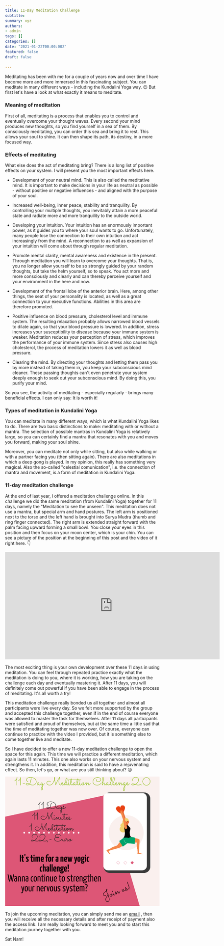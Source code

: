 ```yaml
---
title: 11-Day Meditation Challenge
subtitle:  
summary: xyz 
authors:
- admin
tags: []
categories: []
date: "2021-01-22T00:00:00Z"
featured: false
draft: false

---
```


Meditating has been with me for a couple of years now and over time I have become more and more immersed in this fascinating subject. You can meditate in many different ways - including the Kundalini Yoga way. 😉 
But first let's have a look at what exactly it means to meditate.

### Meaning of meditation

First of all, meditating is a process that enables you to control and eventually overcome your thought waves. Every second your mind produces new thoughts, so you find yourself in a sea of them. By consciously meditating, you can order this sea and bring it to rest. This allows your soul to shine. It can then shape its path, its destiny, in a more focused way. 

### Effects of meditating

What else does the act of meditating bring? There is a long list of positive effects on your system. I will present you the most important effects here.

- Development of your neutral mind. This is also called the meditative mind. It is important to make decisions in your life as neutral as possible - without positive or negative influences - and aligned with the purpose of your soul.

- Increased well-being, inner peace, stability and tranquility. By controlling your multiple thoughts, you inevitably attain a more peaceful state and radiate more and more tranquility to the outside world.

- Developing your intuition. Your intuition has an enormously important power, as it guides you to where your soul wants to go. Unfortunately, many people lose the connection to their own intuition and act increasingly from the mind. A reconnection to as well as expansion of your intuition will come about through regular meditation.

- Promote mental clarity, mental awareness and existence in the present. Through meditation you will learn to overcome your thoughts. That is, you no longer allow yourself to be so strongly guided by your random thoughts, but take the helm yourself, so to speak. You act more and more consciously and clearly and can thereby perceive yourself and your environment in the here and now. 

- Development of the frontal lobe of the anterior brain. Here, among other things, the seat of your personality is located, as well as a great connection to your executive functions. Abilities in this area are therefore promoted.

- Positive influence on blood pressure, cholesterol level and immune system. 
The resulting relaxation probably allows narrowed blood vessels to dilate again, so that your blood pressure is lowered. In addition, stress increases your susceptibility to disease because your immune system is weaker. Meditation reduces your perception of stress, which improves the performance of your immune system. Since stress also causes high cholesterol, the process of meditation lowers it as well as blood pressure.

- Clearing the mind. By directing your thoughts and letting them pass you by more instead of taking them in, you keep your subconscious mind cleaner. These passing thoughts can't even penetrate your system deeply enough to seek out your subconscious mind. By doing this, you purify your mind. 

So you see, the activity of meditating - especially regularly - brings many beneficial effects. I can only say: It is worth it! 

### Types of meditation in Kundalini Yoga

You can meditate in many different ways, which is what Kundalini Yoga likes to do. There are two basic distinctions to make: meditating with or without a mantra. The selection of possible mantras in Kundalini Yoga is relatively large, so you can certainly find a mantra that resonates with you and moves you forward, making your soul shine. 

Moreover, you can meditate not only while sitting, but also while walking or with a partner facing you (then sitting again). There are also meditations in which a deep gong is played. In my opinion, this really has something very magical. Also the so-called "celestial comunication", i.e. the connection of mantra and movement, is a form of meditation in Kundalini Yoga. 

### 11-day meditation challenge

At the end of last year, I offered a meditation challenge online. In this challenge we did the same meditation (from Kundalini Yoga) together for 11 days, namely the "Meditation to see the unseen". This meditation does not use a mantra, but special arm and hand postures. The left arm is positioned next to the torso and the left hand is brought into Surya Mudra (thumb and ring finger connected). The right arm is extended straight forward with the palm facing upward forming a small bowl. You close your eyes in this position and then focus on your moon center, which is your chin. 
You can see a picture of the position at the beginning of this post and the video of it right here. 👇

<iframe width="700" height="350" src="https://www.youtube.com/embed/wM7-2UzCAjw" frameborder="0" allow="accelerometer; autoplay; clipboard-write; encrypted-media; gyroscope; picture-in-picture" allowfullscreen></iframe>

The most exciting thing is your own development over these 11 days in using meditation. You can feel through repeated practice exactly what the meditation is doing to you, where it is working, how you are taking on the challenge each day and eventually mastering it. After 11 days, you will definitely come out powerful if you have been able to engage in the process of meditating. It's all worth a try!

This meditation challenge really bonded us all together and almost all participants were live every day. So we felt more supported by the group and accepted this challenge together, even if in the end of course everyone was allowed to master the task for themselves. 
After 11 days all participants were satisfied and proud of themselves, but at the same time a little sad that the time of meditating together was now over. Of course, everyone can continue to practice with the video I provided, but it is something else to come together live and meditate. 

So I have decided to offer a new 11-day meditation challenge to open the space for this again. This time we will practice a different meditation, which again lasts 11 minutes. This one also works on your nervous system and strengthens it. In addition, this meditation is said to have a rejuvenating effect. So then, let's go, or what are you still thinking about? 😉

![Take this challenge](Facebook_Post.jpeg)

To join the upcoming meditation, you can simply send me an [email](mailto:ruhahealing@gmail.com?subject=Join%20the%20meditation%20challenge)
, then you will receive all the necessary details and after receipt of payment also the access link. I am really looking forward to meet you and to start this meditation journey together with you. 

Sat Nam! 